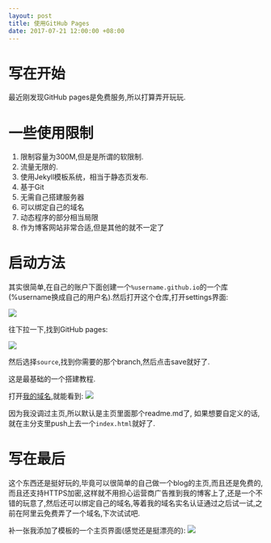 ```yaml
---
layout: post
title: 使用GitHub Pages
date: 2017-07-21 12:00:00 +08:00
---
```


# 写在开始
最近刚发现GitHub pages是免费服务,所以打算弄开玩玩.
# 一些使用限制
1. 限制容量为300M,但是是所谓的软限制.
2. 流量无限的.
3. 使用Jekyll模板系统，相当于静态页发布.
4. 基于Git
5. 无需自己搭建服务器
6. 可以绑定自己的域名
7. 动态程序的部分相当局限
8. 作为博客网站非常合适,但是其他的就不一定了
# 启动方法
其实很简单,在自己的账户下面创建一个`%username.github.io`的一个库(%username换成自己的用户名).然后打开这个仓库,打开settings界面:

![](http://softlab.sdut.edu.cn/blog/yinjunbo/wp-content/uploads/sites/16/2017/07/GitHub_pages_2.png)

往下拉一下,找到GitHub pages:

![](http://softlab.sdut.edu.cn/blog/yinjunbo/wp-content/uploads/sites/16/2017/07/GitHub_pages_1.png)

然后选择`source`,找到你需要的那个branch,然后点击save就好了.

这是最基础的一个搭建教程.

打开[我的域名](https://moderras.github.io),就能看到:
![](http://softlab.sdut.edu.cn/blog/yinjunbo/wp-content/uploads/sites/16/2017/07/GitHub_pages_3.png)

因为我没调过主页,所以默认是主页里面那个readme.md了, 如果想要自定义的话,就在主分支里push上去一个`index.html`就好了.

# 写在最后
这个东西还是挺好玩的,毕竟可以很简单的自己做一个blog的主页,而且还是免费的,而且还支持HTTPS加密,这样就不用担心运营商广告推到我的博客上了,还是一个不错的玩意了,然后还可以绑定自己的域名,等着我的域名实名认证通过之后试一试,之前在阿里云免费弄了一个域名,下次试试吧.

补一张我添加了模板的一个主页界面(感觉还是挺漂亮的):
![](http://softlab.sdut.edu.cn/blog/yinjunbo/wp-content/uploads/sites/16/2017/07/GitHub_pages_4.png)
